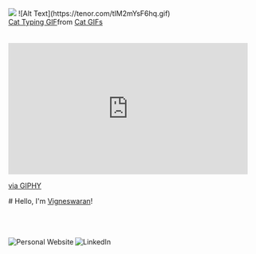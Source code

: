 <img src="https://tenor.com/tlM2mYsF6hq.gif">
![Alt Text](https://tenor.com/tlM2mYsF6hq.gif)
<div class="tenor-gif-embed" data-postid="16104083722391378834" data-share-method="host" data-aspect-ratio="1.76596" data-width="100%"><a href="https://tenor.com/view/cat-typing-typing-on-computer-computer-work-laptop-gif-16104083722391378834">Cat Typing GIF</a>from <a href="https://tenor.com/search/cat-gifs">Cat GIFs</a></div> <script type="text/javascript" async src="https://tenor.com/embed.js"></script>
<br/>
<br/>
<iframe src="https://giphy.com/embed/l4pTsNgkamxfk2ZLq" width="480" height="264" frameBorder="0" class="giphy-embed" allowFullScreen></iframe><p><a href="https://giphy.com/gifs/therundownbet-funny-comedy-l4pTsNgkamxfk2ZLq">via GIPHY</a></p>
# Hello, I'm <a href="https://vigneswaran.framer.ai/" target="_blank">Vigneswaran</a>!
<br />
<br />
<br />
<br />
<p align="center">
<a href="https://vigneswaran.framer.ai/" target="_blank"><img align="left" alt="Personal Website" src="https://img.shields.io/badge/Website-DC143C?style=for-the-badge&logo=medium&logoColor=white" /></a>
<a href="" target="_blank"><img align="left" alt="LinkedIn" src="https://img.shields.io/badge/LinkedIn-0077B5?style=for-the-badge&logo=linkedin&logoColor=white" />
<p />
<br />
<br />
<br />
